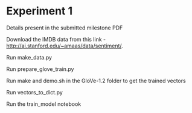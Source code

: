 # Experiment 1

Details present in the submitted milestone PDF

Download the IMDB data from this link - http://ai.stanford.edu/~amaas/data/sentiment/.

Run make_data.py

Run prepare_glove_train.py

Run make and demo.sh in the GloVe-1.2 folder to get the trained vectors

Run vectors_to_dict.py

Run the train_model notebook
